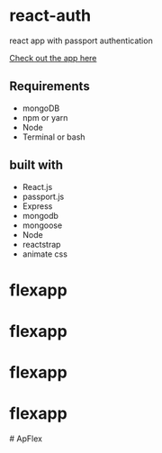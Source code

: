 # react-auth
react app with passport authentication

[Check out the app here](https://flexapp.herokuapp.com/)

## Requirements
* mongoDB
* npm or yarn
* Node
* Terminal or bash

## built with
* React.js
* passport.js
* Express
* mongodb
* mongoose
* Node
* reactstrap
* animate css

# flexapp
# flexapp
# flexapp
# flexapp
#   A p F l e x  
 